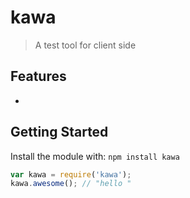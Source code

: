 # kawa

> A test tool for client side

## Features

  - 

## Getting Started
Install the module with: `npm install kawa`

```javascript
var kawa = require('kawa');
kawa.awesome(); // "hello "
```
